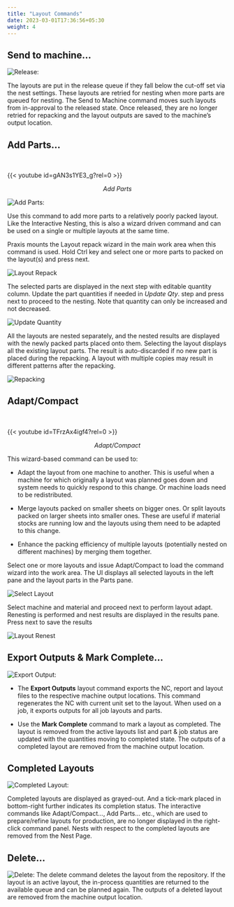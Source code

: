```yaml
---
title: "Layout Commands"
date: 2023-03-01T17:36:56+05:30
weight: 4
---
```


## Send to machine…

![Release:](/images/Release.png)

The layouts are put in the release queue if they fall below the cut-off set via the nest settings. These layouts are retried for nesting when more parts are queued for nesting. The Send to Machine command moves such layouts from in-approval to the released state. Once released, they are no longer retried for repacking and the layout outputs are saved to the machine’s output location. 

## Add Parts… 

<!--<div style="text-align: center">{{< video src="/videos/4. Job/4.4 Layout Commands/addParts.mp4" type="video/mp4" >}}</div>-->

&nbsp;
&nbsp;

{{< youtube id=gAN3s1YE3_g?rel=0 >}}

*<div style="text-align: center">Add Parts</div>*

![Add Parts:](/images/AddParts.png)

Use this command to add more parts to a relatively poorly packed layout. Like the Interactive Nesting, this is also a wizard driven command and can be used on a single or multiple layouts at the same time.

Praxis mounts the Layout repack wizard in the main work area when this command is used. Hold Ctrl key and select one or more parts to packed on the layout(s) and press next. 

![Layout Repack](/images/LayoutRepack.png)

The selected parts are displayed in the next step with editable quantity column. Update the part quantities if needed in _Update Qty_. step and press next to proceed to the nesting. Note that quantity can only be increased and not decreased.

![Update Quantity](/images/UpdateQuantity.png)

All the layouts are nested separately, and the nested results are displayed with the newly packed parts placed onto them. Selecting the layout displays all the existing layout parts. The result is auto-discarded if no new part is placed during the repacking. A layout with multiple copies may result in different patterns after the repacking. 

![Repacking](/images/Repacking.png)

## Adapt/Compact

<!--<div style="text-align: center">{{< video src="/videos/4. Job/4.4 Layout Commands/Adapt.mp4" type="video/mp4" >}}</div>-->

&nbsp;
&nbsp;

{{< youtube id=TFrzAx4igf4?rel=0 >}}

*<div style="text-align: center">Adapt/Compact</div>*

This wizard-based command can be used to: 

* Adapt the layout from one machine to another. This is useful when a machine for which originally a layout was planned goes down and system needs to quickly respond to this change. Or machine loads need to be redistributed. 

* Merge layouts packed on smaller sheets on bigger ones. Or split layouts packed on larger sheets into smaller ones. These are useful if material stocks are running low and the layouts using them need to be adapted to this change. 

* Enhance the packing efficiency of multiple layouts (potentially nested on different machines) by merging them together. 

Select one or more layouts and issue Adapt/Compact to load the command wizard into the work area. The UI displays all selected layouts in the left pane and the layout parts in the Parts pane. 

![Select Layout](/images/SelectLayout.png)

 Select machine and material and proceed next to perform layout adapt. 
Renesting is performed and nest results are displayed in the results pane. Press next to save the results 

![Layout Renest](/images/LayoutRenest.png)

## Export Outputs & Mark Complete… 

![Export Output:](/images/ExportOutput2.png)

* The **Export Outputs** layout command exports the NC, report and layout files to the respective machine output locations. This command regenerates the NC with current unit set to the layout. When used on a job, it exports outputs for all job layouts and parts. 

* Use the **Mark Complete** command to mark a layout as completed. The layout is removed from the active layouts list and part & job status are updated with the quantities moving to completed state. The outputs of a completed layout are removed from the machine output location.

## Completed Layouts

![Completed Layout:](/images/CompletedLayout.png)

Completed layouts are displayed as grayed-out. And a tick-mark placed in bottom-right further indicates its completion status. The interactive commands like Adapt/Compact..., Add Parts... etc., which are used to prepare/refine layouts for production, are no longer displayed in the right-click command panel.
Nests with respect to the completed layouts are removed from the Nest Page.

## Delete… 

![Delete:](/images/delete.png)
The delete command deletes the layout from the repository. If the layout is an active layout, the in-process quantities are returned to the available queue and can be planned again. The outputs of a deleted layout are removed from the machine output location.
